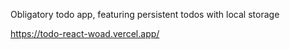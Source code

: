 Obligatory todo app, featuring persistent todos with local storage

https://todo-react-woad.vercel.app/
